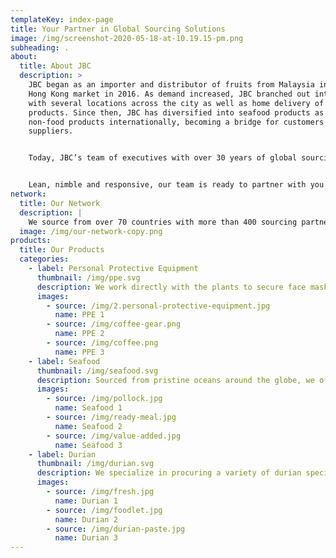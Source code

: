 ```yaml
---
templateKey: index-page
title: Your Partner in Global Sourcing Solutions
image: /img/screenshot-2020-05-18-at-10.19.15-pm.png
subheading: .
about:
  title: About JBC
  description: >
    JBC began as an importer and distributor of fruits from Malaysia into the
    Hong Kong market in 2016. As demand increased, JBC branched out into retail
    with several locations across the city as well as home delivery of its
    products. Since then, JBC has diversified into seafood products as well as
    non-food products internationally, becoming a bridge for customers and
    suppliers. 


    Today, JBC’s team of executives with over 30 years of global sourcing and processing experience is uniquely positioned to serve the diverse needs of an international clientele in both food and non-food sectors. Each customer is unique and is focused on its own set of opportunities. With our extensive knowledge in sourcing, processing, R&D, Quality Control, and supply chain management, we work hand in hand with you to help you capitalize on, and profit from those opportunities.


    Lean, nimble and responsive, our team is ready to partner with you to help grow your business.
network:
  title: Our Network
  description: |
    We source from over 70 countries with more than 400 sourcing partners
  image: /img/our-network-copy.png
products:
  title: Our Products
  categories:
    - label: Personal Protective Equipment
      thumbnail: /img/ppe.svg
      description: We work directly with the plants to secure face masks, gloves, gowns, and other personal protective equipment (PPE) for our customers worldwide. Our network of plants located in China, Vietnam, Malaysia, and Thailand provides competitive pricing, stability of supply, and access to immediate stock. Before each shipment, our own QC team is on hand to ensure that the quality matches our customers’ specifications and that each shipment meets the regulatory requirements of the exporting and importing country.
      images:
        - source: /img/2.personal-protective-equipment.jpg
          name: PPE 1
        - source: /img/coffee-gear.png
          name: PPE 2
        - source: /img/coffee.png
          name: PPE 3
    - label: Seafood
      thumbnail: /img/seafood.svg
      description: Sourced from pristine oceans around the globe, we offer a large selection of fish species for a diverse market looking for a healthy source of protein. Whether for Retail, Food Service, or Industrial use our products are produced according to the customers’ specifications and under the highest food safety standards to ensure compliance with the importing country. The products are produced in plants that are BRC, ISO, and HACCP certified and have the MSC Chain of Custody.
      images:
        - source: /img/pollock.jpg
          name: Seafood 1
        - source: /img/ready-meal.jpg
          name: Seafood 2
        - source: /img/value-added.jpg
          name: Seafood 3
    - label: Durian
      thumbnail: /img/durian.svg
      description: We specialize in procuring a variety of durian species from Malaysia. Fresh, Frozen, or in Paste form, our durian comes directly from the orchards in Pahang state. Durian is grown all over Malaysia but the soil and topography of Pahang produces the most consistent and highest quality fruit.
      images:
        - source: /img/fresh.jpg
          name: Durian 1
        - source: /img/foodlet.jpg
          name: Durian 2
        - source: /img/durian-paste.jpg
          name: Durian 3
---
```

